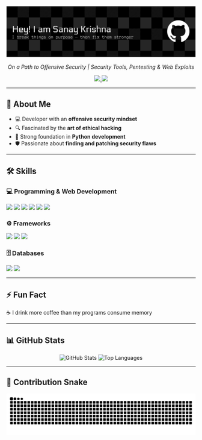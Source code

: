<p align="center">
  <img src="github-header-banner.png" alt="GitHub Banner"/>
</p>

<p align="center"><i>On a Path to Offensive Security | Security Tools, Pentesting & Web Exploits</i></p>

<p align="center">
  <a href="https://www.instagram.com/noght____" target="_blank">
    <img src="https://img.shields.io/badge/Instagram-E4405F?style=for-the-badge&logo=instagram&logoColor=white"/>
  </a>
  <a href="https://www.linkedin.com/in/sanay-krishna-b1a445346" target="_blank">
    <img src="https://img.shields.io/badge/LinkedIn-0077B5?style=for-the-badge&logo=linkedin&logoColor=white"/>
  </a>
</p>

---

## 🚀 About Me  
- 💻 Developer with an **offensive security mindset**  
- 🔍 Fascinated by the **art of ethical hacking**  
- 🐍 Strong foundation in **Python development**  
- 🛡️ Passionate about **finding and patching security flaws**  

---

## 🛠️ Skills  

### 💻 Programming & Web Development  
<p align="left">  
  <img src="https://cdn.jsdelivr.net/gh/devicons/devicon/icons/java/java-original.svg" height="40"/>  
  <img src="https://cdn.jsdelivr.net/gh/devicons/devicon/icons/python/python-original.svg" height="40"/>  
  <img src="https://cdn.jsdelivr.net/gh/devicons/devicon/icons/html5/html5-original.svg" height="40"/>  
  <img src="https://cdn.jsdelivr.net/gh/devicons/devicon/icons/css3/css3-original.svg" height="40"/>  
  <img src="https://cdn.jsdelivr.net/gh/devicons/devicon/icons/javascript/javascript-original.svg" height="40"/>  
  <img src="https://cdn.jsdelivr.net/gh/devicons/devicon/icons/react/react-original.svg" height="40"/>  
</p>  

### ⚙️ Frameworks  
<p align="left">  
  <img src="https://cdn.jsdelivr.net/gh/devicons/devicon/icons/django/django-plain.svg" height="40"/>  
  <img src="https://cdn.jsdelivr.net/gh/devicons/devicon/icons/flask/flask-original.svg" height="40"/>  
  <img src="https://cdn.jsdelivr.net/gh/devicons/devicon/icons/fastapi/fastapi-original.svg" height="40"/>  
</p>  

### 🗄️ Databases  
<p align="left">  
  <img src="https://cdn.jsdelivr.net/gh/devicons/devicon/icons/postgresql/postgresql-original.svg" height="40"/>  
  <img src="https://cdn.jsdelivr.net/gh/devicons/devicon/icons/mysql/mysql-original.svg" height="40"/>  
</p>  

---

## ⚡ Fun Fact  
☕ I drink more coffee than my programs consume memory  

---

## 📊 GitHub Stats  

<p align="center">
  <img src="https://github-readme-stats.vercel.app/api?username=SanayKrishna&show_icons=true&theme=tokyonight" alt="GitHub Stats" height="165"/>
  <img src="https://github-readme-stats.vercel.app/api/top-langs/?username=SanayKrishna&layout=compact&theme=tokyonight" alt="Top Languages"/>
</p>

---

## 🐍 Contribution Snake  

<p align="center">
  <img src="https://github.com/SanayKrishna/SanayKrishna/blob/output/github-contribution-grid-snake.svg" alt="Snake animation"/>
</p>
